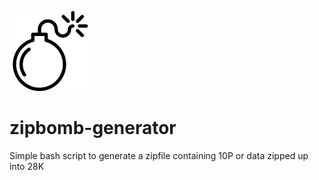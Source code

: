 ![zipbomb-generator](zipbomb-generator.png)
# zipbomb-generator
Simple bash script to generate a zipfile containing 10P or data zipped up into 28K
